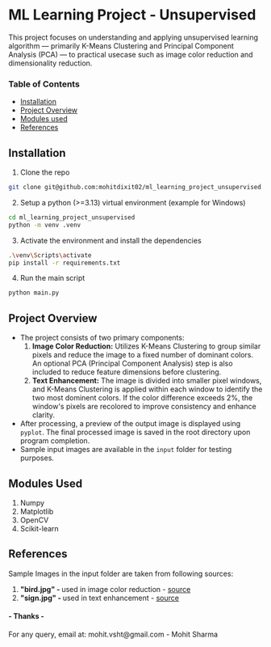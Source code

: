 <h1>ML Learning Project - Unsupervised</h1>
<p>
    This project focuses on understanding and applying unsupervised learning algorithm — primarily K-Means Clustering and Principal Component Analysis (PCA) — to practical usecase such as image color reduction and dimensionality reduction.
</p>

### Table of Contents
- [Installation](#installation)
- [Project Overview](#project-overview)
- [Modules used](#modules-used)
- [References](#references)

## Installation

1. Clone the repo

```bash
git clone git@github.com:mohitdixit02/ml_learning_project_unsupervised.git
```

2. Setup a python (>=3.13) virtual environment (example for Windows)

```bash
cd ml_learning_project_unsupervised
python -m venv .venv
```

3. Activate the environment and install the dependencies

```bash
.\venv\Scripts\activate
pip install -r requirements.txt
```

4. Run the main script

```bash
python main.py
```

## Project Overview
<p>
    <ul>
        <li>The project consists of two primary components:
            <ol>
                <li><strong>Image Color Reduction:</strong> Utilizes K-Means Clustering to group similar pixels and reduce the image to a fixed number of dominant colors. An optional PCA (Principal Component Analysis) step is also included to reduce feature dimensions before clustering.</li>
                <li><strong>Text Enhancement:</strong> The image is divided into smaller pixel windows, and K-Means Clustering is applied within each window to identify the two most dominent colors. If the color difference exceeds 2%, the window's pixels are recolored to improve consistency and enhance clarity.</li>
            </ol>
        </li>
        <li>After processing, a preview of the output image is displayed using <code>pyplot</code>. The final processed image is saved in the root directory upon program completion.</li>
        <li>Sample input images are available in the <code>input</code> folder for testing purposes.</li>
    </ul>
</p>

## Modules Used
<ol>
    <li>Numpy</li>
    <li>Matplotlib</li>
    <li>OpenCV</li>
    <li>Scikit-learn</li>
</ol>

## References
<p>Sample Images in the input folder are taken from following sources:</p>
<ol>
    <li><strong>"bird.jpg" - </strong>used in image color reduction - <a href="https://unsplash.com/photos/a-couple-of-colorful-birds-Mkv2aKWHx00?utm_content=creditShareLink&utm_medium=referral&utm_source=unsplash">source</a></li>
    <li><strong>"sign.jpg" - </strong>used in text enhancement - <a href="https://elements-resized.envatousercontent.com/elements-cover-images/da9b30a5-7823-49ee-9440-1fa73c689ae7?w=2038&cf_fit=scale-down&q=85&format=auto&s=c663a4d16707d1c1e73707539a5d3227f42cca8ce3ca9d934a09300c070c2197">source</a></li>
</ol>

<h4>- Thanks -</h4>
For any query, email at: mohit.vsht@gmail.com - Mohit Sharma
